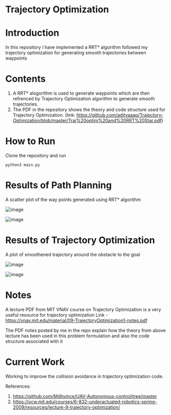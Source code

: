 # Trajectory Optimization

# Introduction
In this repository I have implemented a RRT* algorithm followed my trajectory optimization for generating smooth trajectories between waypoints

# Contents
1. A RRT* alogorithm is used to generate waypoints which are then refrenced by Trajectory Optimization algorithm to generate smooth trajectories.
2. The PDF in the repository shows the theory and code structure used for Trajectory Optimization. (link: https://github.com/adityaaap/Trajectory-Optimization/blob/master/Traj%20optim%20and%20RRT%20Star.pdf)

# How to Run
Clone the repository and run
```
python3 main.py
```

# Results of Path Planning 
A scatter plot of the way points generated using RRT* algorithm

![image](https://github.com/adityaaap/RRT_Star/blob/master/images/pathPlanning1.png)

![image](https://github.com/adityaaap/RRT_Star/blob/master/images/pathPlanning%20results%202.png)

# Results of Trajectory Optimization
A plot of smoothened trajectory around the obstacle to the goal

![image](https://github.com/adityaaap/RRT_Star/blob/master/images/Traj%20Optim%20results%201.png)

![image](https://github.com/adityaaap/RRT_Star/blob/master/images/traj%20optim%20results%202.png)

# Notes
A lecture PDF from MIT VNAV course on Trajectory Optimization is a very useful resource for trajectory optimization
Link - https://vnav.mit.edu/material/09-TrajectoryOptimization1-notes.pdf

The PDF notes posted by me in the repo explain how the theory from above lecture has been used in this problem formulation and also the code structure associated with it

# Current Work
Working to improve the collision avoidance in trajectory optimization code.


References:
1. https://github.com/Mdhvince/UAV-Autonomous-control/tree/master
2. https://ocw.mit.edu/courses/6-832-underactuated-robotics-spring-2009/resources/lecture-9-trajectory-optimization/

